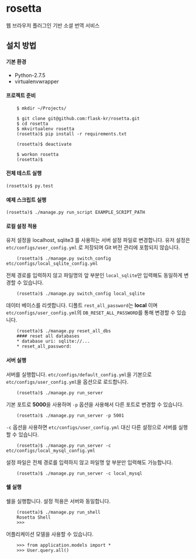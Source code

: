 rosetta
=======

웹 브라우저 플러그인 기반 소셜 번역 서비스

설치 방법
---------

#### 기본 환경

* Python-2.7.5
* virtualenvwrapper

#### 프로젝트 준비

        $ mkdir ~/Projects/

        $ git clone git@github.com:flask-kr/rosetta.git
        $ cd rosetta
        $ mkvirtualenv rosetta
        (rosetta)$ pip install -r requirements.txt

        (rosetta)$ deactivate

        $ workon rosetta
        (rosetta)$ 

#### 전체 테스트 실행

    (rosetta)$ py.test

#### 예제 스크립트 실행

    (rosetta)$ ./manage.py run_script EXAMPLE_SCRIPT_PATH

#### 로컬 설정 적용

유저 설정을 localhost, sqlite3 를 사용하는 서버 설정 파일로 변경합니다. 
유저 설정은 `etc/configs/user_config.yml` 로 저장되며 Git 버전 관리에 포함되지 않습니다.

        (rosetta)$ ./manage.py switch_config etc/configs/local_sqlite_config.yml

전체 경로를 입력하지 않고 파일명의 앞 부분인 `local_sqlite`만 입력해도 동일하게 변경할 수 있습니다.

        (rosetta)$ ./manage.py switch_config local_sqlite

데이터 베이스를 리셋합니다. 
디폴트 `rest_all_password`는 **local** 이며 `etc/configs/user_config.yml`의 `DB_RESET_ALL_PASSWORD`를 통해 변경할 수 있습니다.

        (rosetta)$ ./manage.py reset_all_dbs
        #### reset all databases
        * database uri: sqlite://...
        * reset_all_password:  

#### 서버 실행

서버를 실행합니다. `etc/configs/default_config.yml`을 기본으로 `etc/configs/user_config.yml`을 옵션으로 로드합니다.

        (rosetta)$ ./manage.py run_server

기본 포트로 **5000**을 사용하며 `-p` 옵션을 사용해서 다른 포트로 변경할 수 있습니다.

        (rosetta)$ ./manage.py run_server -p 5001

`-c` 옵션을 사용하면 `etc/configs/user_config.yml` 대신 다른 설정으로 서버를 실행할 수 있습니다.

        (rosetta)$ ./manage.py run_server -c etc/configs/local_mysql_config.yml

설정 파일은 전체 경로를 입력하지 않고 파일명 앞 부분만 입력해도 가능합니다.

        (rosetta)$ ./manage.py run_server -c local_mysql


#### 쉘 실행

쉘을 실행합니다. 설정 적용은 서버와 동일합니다.
    
        (rosetta)$ ./manage.py run_shell
        Rosetta Shell
        >>> 

어플리케이션 모델을 사용할 수 있습니다.

        >>> from application.models import *
        >>> User.query.all() 
